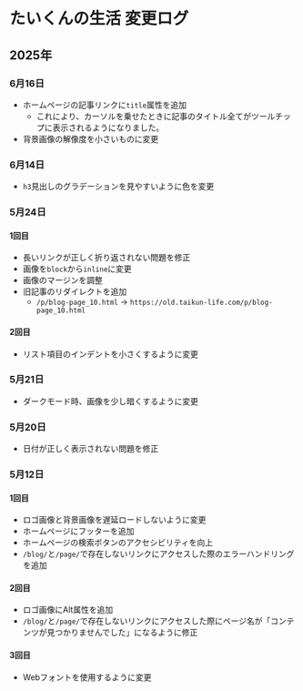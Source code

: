 # たいくんの生活 変更ログ

## 2025年
### 6月16日
- ホームページの記事リンクに`title`属性を追加
  - これにより、カーソルを乗せたときに記事のタイトル全てがツールチップに表示されるようになりました。
- 背景画像の解像度を小さいものに変更

### 6月14日
- `h3`見出しのグラデーションを見やすいように色を変更

### 5月24日
#### 1回目
- 長いリンクが正しく折り返されない問題を修正
- 画像を`block`から`inline`に変更
- 画像のマージンを調整
- 旧記事のリダイレクトを追加
  - `/p/blog-page_10.html` → `https://old.taikun-life.com/p/blog-page_10.html`

#### 2回目
- リスト項目のインデントを小さくするように変更

### 5月21日
- ダークモード時、画像を少し暗くするように変更

### 5月20日
- 日付が正しく表示されない問題を修正

### 5月12日
#### 1回目
- ロゴ画像と背景画像を遅延ロードしないように変更
- ホームページにフッターを追加
- ホームページの検索ボタンのアクセシビリティを向上
- `/blog/`と`/page/`で存在しないリンクにアクセスした際のエラーハンドリングを追加

#### 2回目
- ロゴ画像にAlt属性を追加
- `/blog/`と`/page/`で存在しないリンクにアクセスした際にページ名が「コンテンツが見つかりませんでした」になるように修正

#### 3回目
- Webフォントを使用するように変更
